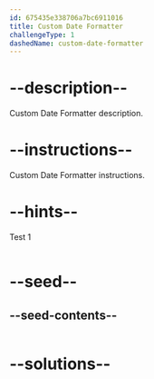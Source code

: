 ```yaml
---
id: 675435e338706a7bc6911016
title: Custom Date Formatter
challengeType: 1
dashedName: custom-date-formatter
---
```


# --description--

Custom Date Formatter description.

# --instructions--

Custom Date Formatter instructions.

# --hints--

Test 1

```js

```

# --seed--
## --seed-contents--

```js

```

# --solutions--

```js

```

